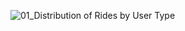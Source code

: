 ![01_Distribution of Rides by User Type](https://github.com/user-attachments/assets/d5bae742-ca91-4e08-9049-184a11de9b28)
